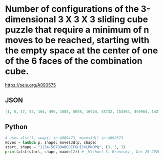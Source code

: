 # Number of configurations of the 3\-dimensional 3 X 3 X 3 sliding cube puzzle that require a minimum of n moves to be reached, starting with the empty space at the center of one of the 6 faces of the combination cube\.
https://oeis.org/A090575
## JSON
```JSON
[1, 5, 17, 52, 164, 496, 1608, 5008, 16024, 48732, 153564, 460984, 1437632, 4263236, 13150544, 38498798, 117497284]
```
## Python
```Python
# uses alst(), swap() in A089473, moves3d() in A090573
moves = lambda p, shape: moves3d(p, shape)
start, shape = "1234-56789ABCDEFGHIJKLMNOPQ", (3, 3, 3)
print(alst(start, shape, maxd=12)) # _Michael S. Branicky_, Dec 28 2020
```
